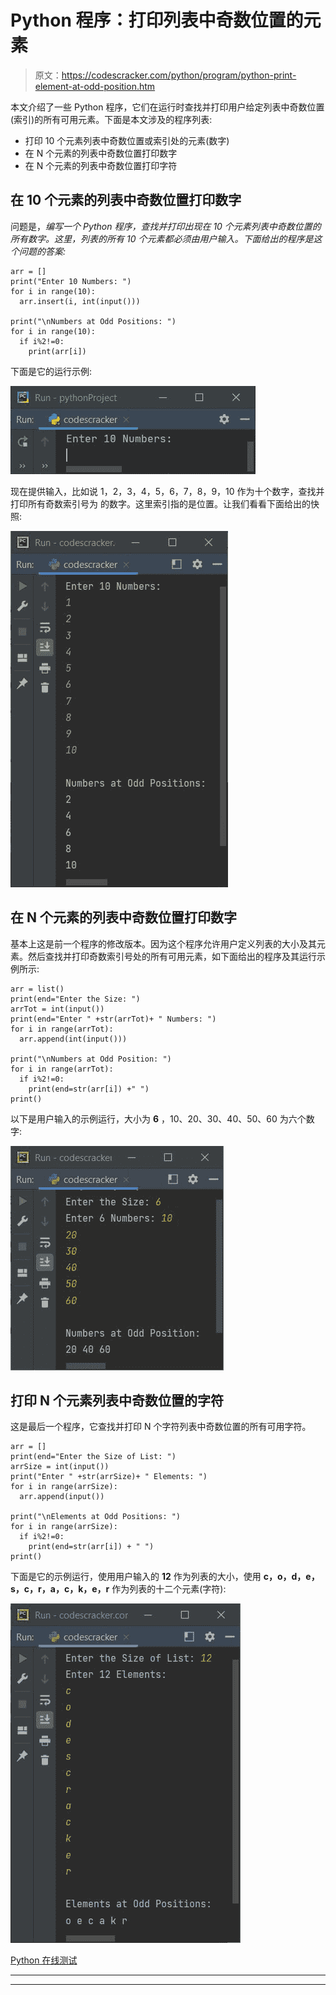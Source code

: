 # Python 程序：打印列表中奇数位置的元素

> 原文：<https://codescracker.com/python/program/python-print-element-at-odd-position.htm>

本文介绍了一些 Python 程序，它们在运行时查找并打印用户给定列表中奇数位置(索引)的所有可用元素。下面是本文涉及的程序列表:

*   打印 10 个元素列表中奇数位置或索引处的元素(数字)
*   在 N 个元素的列表中奇数位置打印数字
*   在 N 个元素的列表中奇数位置打印字符

## 在 10 个元素的列表中奇数位置打印数字

问题是，*编写一个 Python 程序，查找并打印出现在 10 个元素列表中奇数位置的所有数字。这里，列表的所有 10 个元素都必须由用户输入。下面给出的程序是这个问题的答案:*

```
arr = []
print("Enter 10 Numbers: ")
for i in range(10):
  arr.insert(i, int(input()))

print("\nNumbers at Odd Positions: ")
for i in range(10):
  if i%2!=0:
    print(arr[i])
```

下面是它的运行示例:

![print numbers at odd position python](img/ebb42c8bd43708fdc166508debae7014.png)

现在提供输入，比如说 1，2，3，4，5，6，7，8，9，10 作为十个数字，查找并打印所有奇数索引号为 的数字。这里索引指的是位置。让我们看看下面给出的快照:

![print elements at odd position python](img/1c158fed051ccd740cd2ee006526b439.png)

## 在 N 个元素的列表中奇数位置打印数字

基本上这是前一个程序的修改版本。因为这个程序允许用户定义列表的大小及其元素。然后查找并打印奇数索引号处的所有可用元素，如下面给出的程序及其运行示例所示:

```
arr = list()
print(end="Enter the Size: ")
arrTot = int(input())
print(end="Enter " +str(arrTot)+ " Numbers: ")
for i in range(arrTot):
  arr.append(int(input()))

print("\nNumbers at Odd Position: ")
for i in range(arrTot):
  if i%2!=0:
    print(end=str(arr[i]) +" ")
print()
```

以下是用户输入的示例运行，大小为 **6** ，10、20、30、40、50、60 为六个数字:

![python print number at odd position](img/7945d5d837e5548cb4c907080b203d8c.png)

## 打印 N 个元素列表中奇数位置的字符

这是最后一个程序，它查找并打印 N 个字符列表中奇数位置的所有可用字符。

```
arr = []
print(end="Enter the Size of List: ")
arrSize = int(input())
print("Enter " +str(arrSize)+ " Elements: ")
for i in range(arrSize):
  arr.append(input())

print("\nElements at Odd Positions: ")
for i in range(arrSize):
  if i%2!=0:
    print(end=str(arr[i]) + " ")
print()
```

下面是它的示例运行，使用用户输入的 **12** 作为列表的大小，使用 **c，o，d，e，s，c，r，a，c，k，e，r** 作为列表的十二个元素(字符):

![python print elements at odd positions](img/6e2ddcca717b08a69cf10a404f370b03.png)

[Python 在线测试](/exam/showtest.php?subid=10)

* * *

* * *